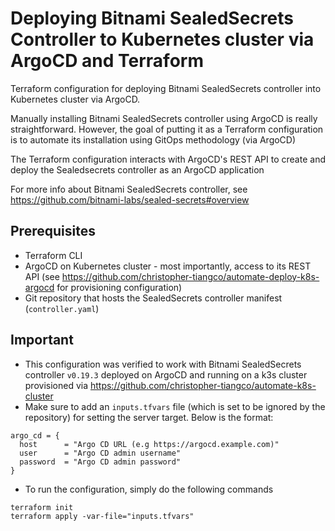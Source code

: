# Deploying Bitnami SealedSecrets Controller to Kubernetes cluster via ArgoCD and Terraform

Terraform configuration for deploying Bitnami SealedSecrets controller into Kubernetes cluster via ArgoCD.

Manually installing Bitnami SealedSecrets controller using ArgoCD is really straightforward. However, the goal of putting it as a Terraform configuration is to automate its installation using GitOps methodology (via ArgoCD)

The Terraform configuration interacts with ArgoCD's REST API to create and deploy the Sealedsecrets controller as an ArgoCD application

For more info about Bitnami SealedSecrets controller, see https://github.com/bitnami-labs/sealed-secrets#overview

## Prerequisites
- Terraform CLI
- ArgoCD on Kubernetes cluster - most importantly, access to its REST API (see https://github.com/christopher-tiangco/automate-deploy-k8s-argocd for provisioning configuration)
- Git repository that hosts the SealedSecrets controller manifest (`controller.yaml`)

## Important
- This configuration was verified to work with Bitnami SealedSecrets controller `v0.19.3` deployed on ArgoCD and running on a k3s cluster provisioned via https://github.com/christopher-tiangco/automate-k8s-cluster
- Make sure to add an `inputs.tfvars` file (which is set to be ignored by the repository) for setting the server target. Below is the format:
```
argo_cd = {
  host      = "Argo CD URL (e.g https://argocd.example.com)"
  user      = "Argo CD admin username"
  password  = "Argo CD admin password"
}
```

- To run the configuration, simply do the following commands
```
terraform init
terraform apply -var-file="inputs.tfvars"
```